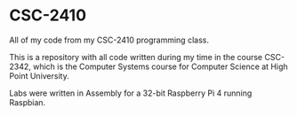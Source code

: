 # CSC-2410
All of my code from my CSC-2410 programming class.

This is a repository with all code written during my time in the course CSC-2342, which is the Computer Systems course for Computer Science at High Point University.

Labs were written in Assembly for a 32-bit Raspberry Pi 4 running Raspbian.
